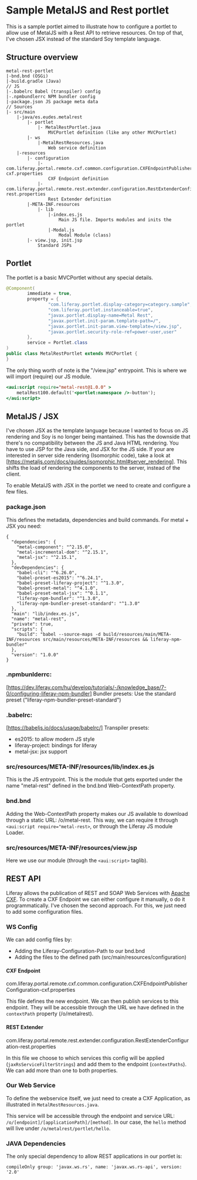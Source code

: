# Sample MetalJS and Rest portlet

This is a sample portlet aimed to illustrate how to configure a portlet to allow use of 
MetalJS with a Rest API to retrieve resources. On top of that, I've chosen JSX instead of 
the standard Soy template language.

## Structure overview
```
metal-rest-portlet
|-bnd.bnd (OSGi)
|-build.gradle (Java)
// JS
|-.babelrc Babel (transpiler) config
|-.npmbundlerrc NPM bundler config
|-package.json JS package meta data
// Sources
|- src/main
    |-java/es.eudes.metalrest
        |- portlet
            |- MetalRestPortlet.java
                MVCPortlet definition (like any other MVCPortlet)
        |- ws
            |-MetalRestResources.java
                Web service definition
    |-resources
        |- configuration
            |- com.liferay.portal.remote.cxf.common.configuration.CXFEndpointPublisherConfiguration-cxf.properties
                CXF Endpoint definition
            |- com.liferay.portal.remote.rest.extender.configuration.RestExtenderConfiguration-rest.properties
                Rest Extender definition
        |-META-INF.resources
            |- lib
                |-index.es.js
                    Main JS file. Imports modules and inits the portlet
                |-Modal.js
                    Modal Module (class)
        |- view.jsp, init.jsp
            Standard JSPs
```
## Portlet
The portlet is a basic MVCPortlet without any special details.

```Java
@Component(
		immediate = true,
		property = {
				"com.liferay.portlet.display-category=category.sample",
				"com.liferay.portlet.instanceable=true",
				"javax.portlet.display-name=Metal Rest",
				"javax.portlet.init-param.template-path=/",
				"javax.portlet.init-param.view-template=/view.jsp",
				"javax.portlet.security-role-ref=power-user,user"
		},
		service = Portlet.class
)
public class MetalRestPortlet extends MVCPortlet {
}

```

The only thing worth of note is the "/view.jsp" entrypoint. This is where we will import 
(require) our JS module.

```JSP
<aui:script require="metal-rest@1.0.0" >
    metalRest100.default('<portlet:namespace />-button');
</aui:script>
```

## MetalJS / JSX
I've chosen JSX as the template language because I wanted to focus on JS rendering and Soy
is no longer being mantained. This has the downside that there's no compatibility between the
JS and Java HTML rendering. You have to use JSP for the Java side, and JSX for the JS side.
If your are interested in server side rendering (Isomorphic code), take a look at 
[https://metaljs.com/docs/guides/isomorphic.html#server_rendering]. This shifts the load of
rendering the components to the server, instead of the client.

To enable MetalJS with JSX in the portlet we need to create and configure a few files. 

### package.json
This defines the metadata, dependencies and build commands. For metal + JSX you need:

```
{
  "dependencies": {
    "metal-component": "^2.15.0",
    "metal-incremental-dom": "^2.15.1",
    "metal-jsx": "^2.15.1",
  },
  "devDependencies": {
    "babel-cli": "^6.26.0",
    "babel-preset-es2015": "^6.24.1",
    "babel-preset-liferay-project": "^1.3.0",
    "babel-preset-metal": "^4.1.0",
    "babel-preset-metal-jsx": "^0.1.1",
    "liferay-npm-bundler": "^1.3.0",
    "liferay-npm-bundler-preset-standard": "^1.3.0"
  },
  "main": "lib/index.es.js",
  "name": "metal-rest",
  "private": true,
  "scripts": {
    "build": "babel --source-maps -d build/resources/main/META-INF/resources src/main/resources/META-INF/resources && liferay-npm-bundler"
  },
  "version": "1.0.0"
}
```

### .npmbunlderrc: 
[https://dev.liferay.com/hu/develop/tutorials/-/knowledge_base/7-0/configuring-liferay-npm-bundler]
Bundler presets: Use the standard preset ("liferay-npm-bundler-preset-standard")

### .babelrc:
[https://babeljs.io/docs/usage/babelrc/]
Transpiler presets:
- es2015: to allow modern JS style
- liferay-project: bindings for liferay
- metal-jsx: jsx support

### src/resources/META-INF/resources/lib/index.es.js
This is the JS entrypoint. This is the module that gets exported under the name "metal-rest"
defined in the bnd.bnd Web-ContextPath property.

### bnd.bnd
Adding the Web-ContextPath property makes our JS available to download through a static URL:
/o/metal-rest. This way, we can require it through ``<aui:script require="metal-rest>``, 
or through the Liferay JS module Loader.

### src/resources/META-INF/resources/view.jsp
Here we use our module (through the ``<aui:script>`` taglib).

## REST API
Liferay allows the publication of REST and SOAP Web Services with [Apache CXF](http://cxf.apache.org).
To create a CXF Endpoint we can either configure it manually, o do it programmatically.
I've chosen the second approach. For this, we just need to add some configuration files.

### WS Config
We can add config files by:
- Adding the Liferay-Configuration-Path to our bnd.bnd
- Adding the files to the defined path (src/main/resources/configuration)

#### CXF Endpoint
com.liferay.portal.remote.cxf.common.configuration.CXFEndpointPublisherConfiguration-cxf.properties

This file defines the new endpoint. We can then publish services to this endpoint. They will
be accessible through the URL we have defined in the ``contextPath`` property (/o/metalrest).

#### REST Extender
com.liferay.portal.remote.rest.extender.configuration.RestExtenderConfiguration-rest.properties

In this file we choose to which services this config will be applied (``jaxRsServiceFilterStrings``)
and add them to the endpoint (``contextPaths``). We can add more than one to both properties.

### Our Web Service
To define the webservice itself, we just need to create a CXF Application, as illustrated
in ``MetalRestResources.java``.

This service will be accessible through the endpoint and service URL: 
``/o/[endpoint]/[applicationPath]/[method]``.
In our case, the ``hello`` method will live under ``/o/metalrest/portlet/hello``.

### JAVA Dependencies
The only special dependency to allow REST applications in our portlet is:
    
```
compileOnly group: 'javax.ws.rs', name: 'javax.ws.rs-api', version: '2.0'
```
